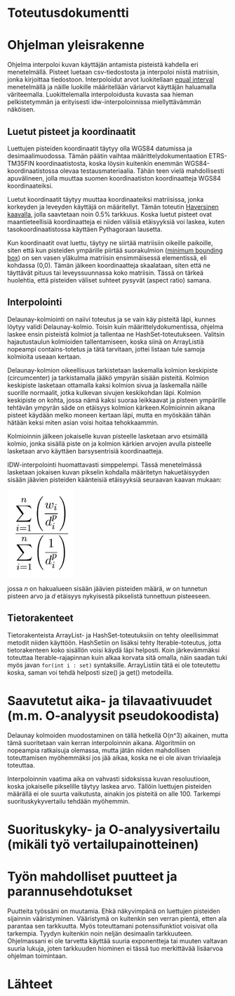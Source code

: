 # Toteutusdokumentti

# Ohjelman yleisrakenne

Ohjelma interpoloi kuvan käyttäjän antamista pisteistä kahdella eri menetelmällä. Pisteet luetaan csv-tiedostosta ja interpoloi niistä matriisin, jonka kirjoittaa tiedostoon. Interpoloidut arvot luokitellaan [equal interval](http://wiki.gis.com/wiki/index.php/Equal_Interval_classification) menetelmällä ja näille luokille määritellään väriarvot käyttäjän haluamalla väriteemalla. Luokittelemalla interpoloidusta kuvasta saa hieman pelkistetymmän ja erityisesti idw-interpoloinnissa miellyttävämmän näköisen.

## Luetut pisteet ja koordinaatit

Luettujen pisteiden koordinaatit täytyy olla WGS84 datumissa ja desimaalimuodossa. Tämän päätin vaihtaa määrittelydokumentaation ETRS-TM35FIN koordinaatistosta, koska löysin kuitenkin enemmän WGS84-koordinaatistossa olevaa testausmateriaalia. Tähän teen vielä mahdollisesti apuvälineen, jolla muuttaa suomen koordinaatiston koordinaatteja WGS84 koordinaateiksi. 

Luetut koordinaatit täytyy muuttaa koordinaateiksi matriisissa, jonka korkeyden ja leveyden käyttäjä on määritellyt. Tämän toteutin [Haversinen kaavalla](https://en.wikipedia.org/wiki/Haversine_formula), jolla saavtetaan noin 0.5% tarkkuus. Koska luetut pisteet ovat maantieteellisiä koordinaatteja ei niiden välisiä etäisyyksiä voi laskea, kuten tasokoordinaatistossa käyttäen Pythagoraan lausetta.

Kun koordinaatit ovat luettu, täytyy ne siirtää matriisiin oikeille paikoille, siten että kun pisteiden ympärille piirtää suorakulmion ([minimum bounding box](https://en.wikipedia.org/wiki/Minimum_bounding_rectangle)) on sen vasen yläkulma matriisin ensimmäisessä elementissä, eli kohdassa (0,0). Tämän jälkeen koordinaatteja skaalataan, siten että ne täyttävät pituus tai leveyssuunnassa koko matriisin. Tässä on tärkeä huolehtia, että pisteiden väliset suhteet pysyvät (aspect ratio) samana.

## Interpolointi

Delaunay-kolmiointi on naiivi toteutus ja se vain käy pisteitä läpi, kunnes löytyy validi Delaunay-kolmio. Toisin kuin määrittelydokumentissa, ohjelma laskee ensin pisteistä kolmiot ja tallentaa ne HashSet-toteutukseen. Valitsin hajautustaulun kolmioiden tallentamiseen, koska siinä on ArrayListiä nopeampi contains-totetus ja tätä tarvitaan, jottei listaan tule samoja kolmioita useaan kertaan. 

Delaunay-kolmion oikeellisuus tarkistetaan laskemalla kolmion keskipiste (circumcenter) ja tarkistamalla jääkö ympyrän sisään pisteitä. Kolmion keskipiste lasketaan ottamalla kaksi kolmion sivua ja laskemalla näille suorille normaalit, jotka kulkevan sivujen keskikohdan läpi. Kolmion keskipiste on kohta, jossa nämä kaksi suoraa leikkaavat ja pisteen ympärille tehtävän ympyrän säde on etäisyys kolmion kärkeen.Kolmioinnin aikana pisteet käydään melko moneen kertaan läpi, mutta en myöskään tähän hätään keksi miten asian voisi hoitaa tehokkaammin.

Kolmioinnin jälkeen jokaiselle kuvan pisteelle lasketaan arvo etsimällä kolmio, jonka sisällä piste on ja kolmion kärkien arvojen avulla pisteelle lasketaan arvo käyttäen barsysentrisiä koordinaatteja.

IDW-interpolointi huomattavasti simppelempi. Tässä menetelmässä lasketaan jokaisen kuvan pikselin kohdalla määritetyn hakuetäisyyden sisään jäävien pisteiden käänteisiä etäisyyksiä seuraavan kaavan mukaan:

![IDW formula](images/IDW_formula.png)

jossa *n* on hakualueen sisään jäävien pisteiden määrä, *w* on tunnetun pisteen arvo ja *d* etäisyys nykyisestä pikselistä tunnettuun pisteeseen.

## Tietorakenteet

Tietorakenteista ArrayList- ja HashSet-toteutuksiin on tehty oleellisimmat metodit niiden käyttöön. HashSetiin on lisäksi tehty Iterable-toteutus, jotta tietorakenteen koko sisällön voisi käydä läpi helposti. Koin järkevämmäksi toteuttaa Iterable-rajapinnan kuin alkaa korvata sitä omalla, näin saadan tuki myös javan `for(int i : set)` syntaksille. ArrayListiin tätä ei ole toteutettu koska, saman voi tehdä helposti size() ja get() metodeilla.

# Saavutetut aika- ja tilavaativuudet (m.m. O-analyysit pseudokoodista)

Delaunay kolmoiden muodostaminen on tällä hetkellä O(n^3) aikainen, mutta tämä suoritetaan vain kerran interpoloinnin aikana. Algoritmiin on nopeampia ratkaisuja olemassa, mutta jätän niiden mahdollisen toteuttamisen myöhemmäksi jos jää aikaa, koska ne ei ole aivan triviaaleja toteuttaa.

Interpoloinnin vaatima aika on vahvasti sidoksissa kuvan resoluutioon, koska jokaiselle pikselille täytyy laskea arvo. Tällöin luettujen pisteiden määrällä ei ole suurta vaikutusta, ainakin jos pisteitä on alle 100. Tarkempi suorituskykyvertailu tehdään myöhemmin.

# Suorituskyky- ja O-analyysivertailu (mikäli työ vertailupainotteinen)

# Työn mahdolliset puutteet ja parannusehdotukset

Puutteita työssäni on muutamia. Ehkä näkyvimpänä on luettujen pisteiden sijainnin vääristyminen. Vääristymä on kuitenkin sen verran pientä, etten ala parantaa sen tarkkuutta. Myös toteuttamani potenssifunktiot voisivat olla tarkempia. Tyydyn kuitenkin noin neljän desimaalin tarkkuuteen. Ohjelmassani ei ole tarvetta käyttää suuria exponentteja tai muuten valtavan suuria lukuja, joten tarkkuuden hiominen ei tässä tuo merkittävää lisäarvoa ohjelman toimintaan.

# Lähteet